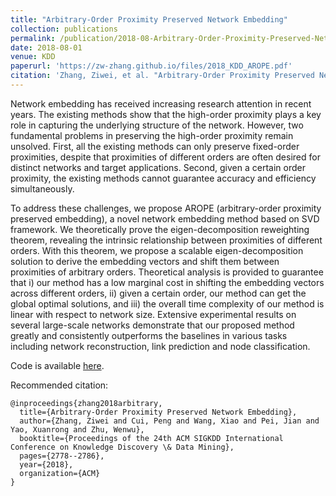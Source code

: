 ```yaml
---
title: "Arbitrary-Order Proximity Preserved Network Embedding"
collection: publications
permalink: /publication/2018-08-Arbitrary-Order-Proximity-Preserved-Network-Embedding
date: 2018-08-01
venue: KDD
paperurl: 'https://zw-zhang.github.io/files/2018_KDD_AROPE.pdf'
citation: 'Zhang, Ziwei, et al. "Arbitrary-Order Proximity Preserved Network Embedding." Proceedings of the 24th ACM SIGKDD International Conference on Knowledge Discovery & Data Mining. ACM, 2018.'
---
```

Network embedding has received increasing research attention in
recent years. The existing methods show that the high-order proximity
plays a key role in capturing the underlying structure of the
network. However, two fundamental problems in preserving the
high-order proximity remain unsolved. First, all the existing methods
can only preserve fixed-order proximities, despite that proximities
of different orders are often desired for distinct networks
and target applications. Second, given a certain order proximity,
the existing methods cannot guarantee accuracy and efficiency
simultaneously. 

To address these challenges, we propose AROPE
(arbitrary-order proximity preserved embedding), a novel network
embedding method based on SVD framework. We theoretically
prove the eigen-decomposition reweighting theorem, revealing the
intrinsic relationship between proximities of different orders. With
this theorem, we propose a scalable eigen-decomposition solution
to derive the embedding vectors and shift them between proximities
of arbitrary orders. Theoretical analysis is provided to guarantee
that i) our method has a low marginal cost in shifting the embedding
vectors across different orders, ii) given a certain order, our
method can get the global optimal solutions, and iii) the overall
time complexity of our method is linear with respect to network
size. Extensive experimental results on several large-scale networks
demonstrate that our proposed method greatly and consistently
outperforms the baselines in various tasks including network reconstruction,
link prediction and node classification.

Code is available [here](https://github.com/ZW-ZHANG/AROPE).

Recommended citation: 
```
@inproceedings{zhang2018arbitrary,
  title={Arbitrary-Order Proximity Preserved Network Embedding},
  author={Zhang, Ziwei and Cui, Peng and Wang, Xiao and Pei, Jian and Yao, Xuanrong and Zhu, Wenwu},
  booktitle={Proceedings of the 24th ACM SIGKDD International Conference on Knowledge Discovery \& Data Mining},
  pages={2778--2786},
  year={2018},
  organization={ACM}
}
```